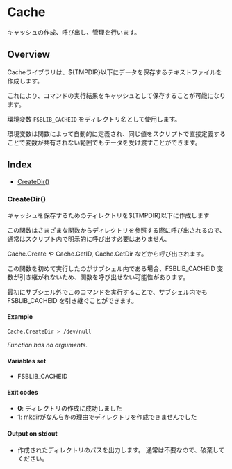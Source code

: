 
# Cache 

キャッシュの作成、呼び出し、管理を行います。

## Overview

Cacheライブラリは、${TMPDIR}以下にデータを保存するテキストファイルを作成します。

これにより、コマンドの実行結果をキャッシュとして保存することが可能になります。

環境変数 `FSBLIB_CACHEID` をディレクトリ名として使用します。

環境変数は関数によって自動的に定義され、同じ値をスクリプトで直接定義することで変数が共有されない範囲でもデータを受け渡すことができます。

## Index

* [CreateDir()](#createdir)

### CreateDir()

キャッシュを保存するためのディレクトリを${TMPDIR}以下に作成します

この関数はさまざまな関数からディレクトリを参照する際に呼び出されるので、通常はスクリプト内で明示的に呼び出す必要はありません。

Cache.Create や Cache.GetID, Cache.GetDir などから呼び出されます。

この関数を初めて実行したのがサブシェル内である場合、FSBLIB_CACHEID 変数が引き継がれないため、関数を呼び出せない可能性があります。

最初にサブシェル外でこのコマンドを実行することで、サブシェル内でもFSBLIB_CACHEID を引き継ぐことができます。

#### Example

```bash
Cache.CreateDir > /dev/null
```

_Function has no arguments._

#### Variables set

* FSBLIB_CACHEID

#### Exit codes

* **0**: ディレクトリの作成に成功しました
* **1**: mkdirがなんらかの理由でディレクトリを作成できませんでした

#### Output on stdout

* 作成されたディレクトリのパスを出力します。  通常は不要なので、破棄してください。

